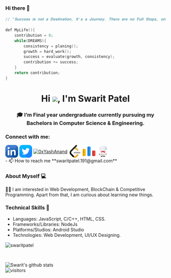 ### Hi there 👋

<!--
**swaritpatel/swaritpatel** is a ✨ _special_ ✨ repository because its `README.md` (this file) appears on your GitHub profile.

Here are some ideas to get you started:

- 🔭 I’m currently working on ...
- 🌱 I’m currently learning ...
- 👯 I’m looking to collaborate on ...
- 🤔 I’m looking for help with ...
- 💬 Ask me about ...
- 📫 How to reach me: ...
- 😄 Pronouns: ...
- ⚡ Fun fact: ...
-->

````cpp
// "𝐒𝐮𝐜𝐜𝐞𝐬𝐬 𝐢𝐬 𝐧𝐨𝐭 𝐚 𝐃𝐞𝐬𝐭𝐢𝐧𝐚𝐭𝐢𝐨𝐧, 𝐈𝐭'𝐬 𝐚 𝐉𝐨𝐮𝐫𝐧𝐞𝐲. 𝐓𝐡𝐞𝐫𝐞 𝐚𝐫𝐞 𝐧𝐨 𝐅𝐮𝐥𝐥 𝐒𝐭𝐨𝐩𝐬, 𝐨𝐧𝐥𝐲 𝐂𝐨𝐦𝐦𝐚𝐬."

def MyLife(){
    contribution = 0;
    while(DREAMS){
        consistency = planing();
        growth = hard_work();
        success = evaluate(growth, consistency);
        contribution += success;
    }
    return contribution;
}

````
<h1 align="center">Hi <img src="https://github.com/TheDudeThatCode/TheDudeThatCode/blob/master/Assets/Hi.gif" width="29px">, I'm Swarit Patel</h1>
<h3 align="center">🎓 I’m Final year undergraduate currently pursuing my Bachelors in Computer Science & Engineering. </br></h3>


<h3 align="left">Connect with me:</h3>
<p align="left">
<a href="https://www.linkedin.com/in/swarit-patel/" target="blank"><img align="center" src="img/linkedin.png" alt="swaritpatel" height="40" width="40" /></a>
<a href="https://twitter.com/patel_swarit" target="blank"><img align="center" src="img/twitter.png" alt="" height="40" width="40" /></a>
<a href="https://www.instagram.com/swarit_patel/" target="blank"><img align="center" src="https://raw.githubusercontent.com/rahuldkjain/github-profile-readme-generator/master/src/images/icons/Social/instagram.svg" alt="0xYashAnand" height="40" width="40" /></a>
<a href="https://leetcode.com/swarit_patel/" target="blank"><img align="center" src="img/-your-coding-skills-and-quickly-.png" alt="0xYd" height="40" width="40" /></a>
<a href="https://codeforces.com/profile/swaritpatel" target="blank"><img align="center" src="img/codeforces.-programming-.png" alt="Yash0x" height="40" width="40" /></a>
<a href="https://www.codechef.com/users/swaritpatel" target="blank"><img align="center" src="img/icons8-codechef-240.png" alt="Yash0x" height="40" width="40" /></a>
<br/>
  - 📫 How to reach me **swaritpatel.191@gmail.com**


### About Myself 💻
👨‍💻  I am interested in Web Development, BlockChain & Competitive Programming. Apart from that, I am curious about learning new things. </br>

### Technical Skills 📖
- Languages: JavaScript, C/C++, HTML, CSS.
- Frameworks/Libraries: NodeJs
- Platforms/Studios: Android Studio
- Technologies: Web Development, UI/UX Designing. </br>


<p><img align="center" src="https://github-readme-stats.vercel.app/api/top-langs?username=swaritpatel&show_icons=true&locale=en&layout=compact" alt="swaritpatel" /></p>
<br />

![Swarit's github stats](https://github-readme-stats.vercel.app/api?username=swaritpatel&show_icons=true&hide_border=true)
<br/>
![visitors](https://visitor-badge.laobi.icu/badge?page_id=swaritpatel.swaritpatel)

<!---
swaritpatel/swaritpatel is a ✨ special ✨ repository because its `README.md` (this file) appears on your GitHub profile.
You can click the Preview link to take a look at your changes.
--->

